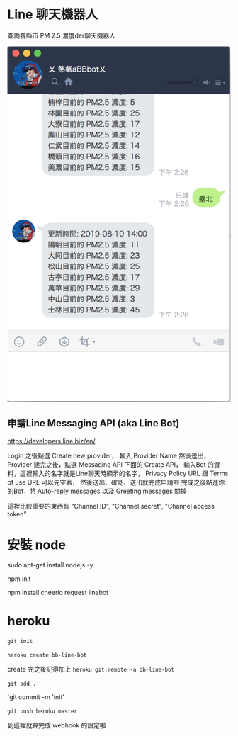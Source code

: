 # Line 聊天機器人
查詢各縣市 PM 2.5 濃度der聊天機器人

![image](https://github.com/kh555069/bb-line-bot/blob/master/pic/line-demo.png)


## 申請Line Messaging API (aka Line Bot)
https://developers.line.biz/en/

Login 之後點選 Create new provider， 輸入 Provider Name 然後送出，
Provider 建完之後，點選 Messaging API 下面的 Create API，
輸入Bot 的資料，這裡輸入的名字就是Line聊天時顯示的名字，
Privacy Policy URL 跟 Terms of use URL 可以先空著，
然後送出、確認、送出就完成申請啦
完成之後點進你的Bot，將 Auto-reply messages 以及 Greeting messages 關掉

這裡比較重要的東西有 "Channel ID", "Channel secret", "Channel access token"

# 安裝 node
sudo apt-get install nodejs -y

npm init

npm install cheerio request linebot


# heroku
`git init`

`heroku create bb-line-bot`

create 完之後記得加上 `heroku git:remote -a bb-line-bot`

`git add .`

`git commit -m 'init'

`git push heroku master`

到這裡就算完成 webhook 的設定啦

